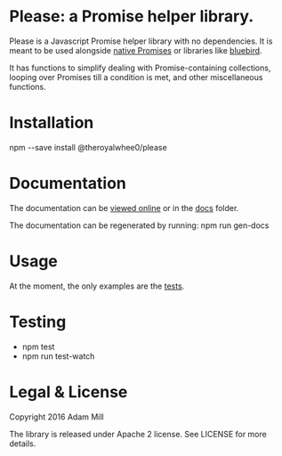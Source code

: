 # Please: a Promise helper library.
Please is a Javascript Promise helper library with no dependencies. It is meant to be used alongside [native Promises](https://developer.mozilla.org/en-US/docs/Web/JavaScript/Reference/Global_Objects/Promise) or libraries like [bluebird](http://bluebirdjs.com/).

It has functions to simplify dealing with Promise-containing collections, looping over Promises till a condition is met, and other miscellaneous functions.

# Installation
npm --save install @theroyalwhee0/please

# Documentation
The documentation can be [viewed online](https://theroyalwhee0.github.io/please/) or in the [docs](https://github.com/theroyalwhee0/please/tree/master/docs) folder.

The documentation can be regenerated by running: npm run gen-docs

# Usage
At the moment, the only examples are the [tests](https://github.com/theroyalwhee0/please/tree/master/test).

# Testing
- npm test
- npm run test-watch

# Legal & License
Copyright 2016 Adam Mill

The library is released under Apache 2 license.  See LICENSE for more details.
